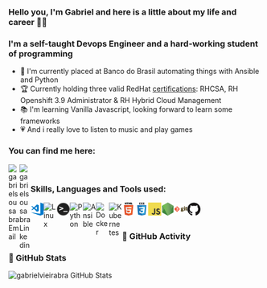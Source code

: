 ### Hello you, I'm Gabriel and here is a little about my life and career 🚀🚀

### I'm a self-taught Devops Engineer and a hard-working student of programming
- 🏢 I'm currently placed at Banco do Brasil automating things with Ansible and Python
- 🏆 Currently holding three valid RedHat [certifications][certs]: RHCSA, RH Openshift 3.9 Administrator & RH Hybrid Cloud Management
- 📚 I'm learning Vanilla Javascript, looking forward to learn some frameworks
- 💗 And i really love to listen to music and play games

### You can find me here:
[<img align="left" alt="gabrielsousabra Email" width="22px" src="https://www.flaticon.com/svg/static/icons/svg/281/281769.svg" />][email]
[<img align="left" alt="gabrielsousabra Linkedin" width="22px" src="https://cdn.jsdelivr.net/npm/simple-icons@v3/icons/linkedin.svg" />][linkedin]

<br />

### Skills, Languages and Tools used:
<img align="left" alt="Visual Studio Code" width="26px" src="https://raw.githubusercontent.com/github/explore/80688e429a7d4ef2fca1e82350fe8e3517d3494d/topics/visual-studio-code/visual-studio-code.png" />
<img align="left" alt="Linux" width="26px" src="https://www.flaticon.com/svg/static/icons/svg/226/226772.svg" />
<img align="left" alt="Terminal" width="26px" src="https://raw.githubusercontent.com/github/explore/80688e429a7d4ef2fca1e82350fe8e3517d3494d/topics/terminal/terminal.png" />
<img align="left" alt="Python" width="26px" src="https://upload.wikimedia.org/wikipedia/commons/c/c3/Python-logo-notext.svg" />
<img align="left" alt="Ansible" width="26px" src="https://upload.wikimedia.org/wikipedia/commons/2/24/Ansible_logo.svg" />
<img align="left" alt="Docker" width="26px" src="https://www.flaticon.com/svg/static/icons/svg/919/919853.svg" />
<img align="left" alt="Kubernetes" width="26px" src="https://seeklogo.com/images/K/kubernetes-logo-3A67038EAB-seeklogo.com.png" />
<img align="left" alt="HTML5" width="26px" src="https://raw.githubusercontent.com/github/explore/80688e429a7d4ef2fca1e82350fe8e3517d3494d/topics/html/html.png" />
<img align="left" alt="CSS3" width="26px" src="https://raw.githubusercontent.com/github/explore/80688e429a7d4ef2fca1e82350fe8e3517d3494d/topics/css/css.png" />
<img align="left" alt="JavaScript" width="26px" src="https://raw.githubusercontent.com/github/explore/80688e429a7d4ef2fca1e82350fe8e3517d3494d/topics/javascript/javascript.png" />
<img align="left" alt="Node.js" width="26px" src="https://raw.githubusercontent.com/github/explore/80688e429a7d4ef2fca1e82350fe8e3517d3494d/topics/nodejs/nodejs.png" />
<img align="left" alt="Git" width="26px" src="https://raw.githubusercontent.com/github/explore/80688e429a7d4ef2fca1e82350fe8e3517d3494d/topics/git/git.png" />
<img align="left" alt="GitHub" width="26px" src="https://raw.githubusercontent.com/github/explore/78df643247d429f6cc873026c0622819ad797942/topics/github/github.png" />


<br />
<br />

### 🔷 GitHub Activity
  
<!--START_SECTION:activity-->
<!--END_SECTION:activity-->

### 🔷 GitHub Stats

<img align="left" alt="gabrielvieirabra GitHub Stats" src="https://github-readme-stats.codestackr.vercel.app/api?username=gabrielvieirabra&show_icons=true&hide_border=true&theme=dracula" />

<br />
<br />

[linkedin]: https://www.linkedin.com/in/gabrielsousabra/
[email]: gabrielsousabra@gmail.com
[certs]: https://rhtapps.redhat.com/verify?certId=190-190-090 